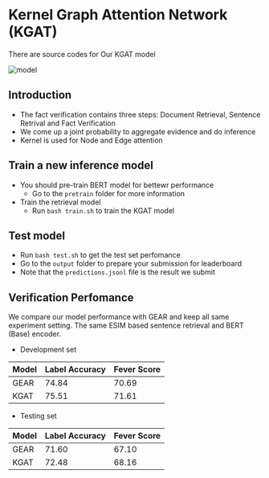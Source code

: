 # Kernel Graph Attention Network (KGAT)
There are source codes for Our KGAT model 


![model](https://github.com/thunlp/KernelGAT/blob/master/model.png)




## Introduction
* The fact verification contains three steps: Document Retrieval, Sentence Retrival and Fact Verification
* We come up a joint probability to aggregate evidence and do inference
* Kernel is used for Node and Edge attention




## Train a new inference model
* You should pre-train BERT model for bettewr performance
	* Go to the ``pretrain`` folder for more information
* Train the retrieval model
	* Run ``bash train.sh`` to train the KGAT model


## Test model
* Run ``bash test.sh`` to get the test set perfomance
* Go to the ``output`` folder to prepare your submission for leaderboard
* Note that the ``predictions.jsonl`` file is the result we submit


## Verification Perfomance

We compare our model performance with GEAR and keep all same experiment setting. The same ESIM based sentence retrieval and BERT (Base) encoder. 

* Development set

| Model |  Label Accuracy | Fever Score |
| --------  | -------- | -------- |
|GEAR|74\.84|70\.69|
|KGAT|75\.51|71\.61|


* Testing set

| Model |  Label Accuracy | Fever Score |
| --------  | -------- | -------- |
|GEAR|71\.60|67\.10|
|KGAT|72\.48|68\.16|